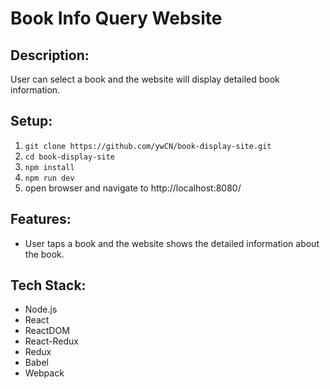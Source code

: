 # Book Info Query Website

## Description:
User can select a book and the website will display detailed book information.

## Setup:
1. `git clone https://github.com/ywCN/book-display-site.git`
2. `cd book-display-site`
3. `npm install`
4. `npm run dev`
5. open browser and navigate to http://localhost:8080/

## Features:
- User taps a book and the website shows the detailed information about the book.

## Tech Stack:
- Node.js
- React
- ReactDOM
- React-Redux
- Redux
- Babel
- Webpack

